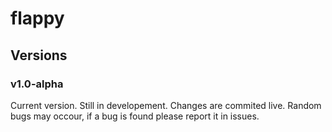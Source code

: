 # flappy

## Versions

### v1.0-alpha
Current version. Still in developement. Changes are commited live. Random bugs may occour, if a bug is found please report it in issues. 